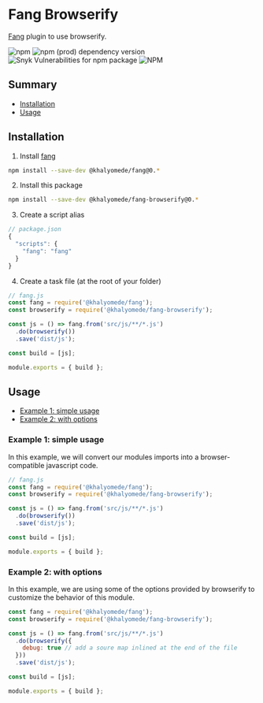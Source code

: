 # Fang Browserify

[Fang](https://www.npmjs.com/package/@khalyomede/fang) plugin to use browserify.

![npm](https://img.shields.io/npm/v/@khalyomede/fang-browserify.svg) ![npm (prod) dependency version](https://img.shields.io/npm/dependency-version/@khalyomede/fang-browserify/browserify.svg) ![Snyk Vulnerabilities for npm package](https://img.shields.io/snyk/vulnerabilities/npm/@khalyomede/fang-browserify.svg) ![NPM](https://img.shields.io/npm/l/@khalyomede/fang-browserify.svg) 

## Summary

- [Installation](#installation)
- [Usage](#usage)

## Installation

1. Install [fang](https://www.npmjs.com/package/@khalyomede/fang)

```bash
npm install --save-dev @khalyomede/fang@0.*
```

2. Install this package

```bash
npm install --save-dev @khalyomede/fang-browserify@0.*
```

3. Create a script alias

```javascript
// package.json
{
  "scripts": {
    "fang": "fang"
  }
}
```

4. Create a task file (at the root of your folder)

```javascript
// fang.js
const fang = require('@khalyomede/fang');
const browserify = require('@khalyomede/fang-browserify');

const js = () => fang.from('src/js/**/*.js')
  .do(browserify())
  .save('dist/js');

const build = [js];

module.exports = { build };
```

## Usage

- [Example 1: simple usage](#example-1-simple-usage)
- [Example 2: with options](#example-2-with-options)

### Example 1: simple usage

In this example, we will convert our modules imports into a browser-compatible javascript code.

```javascript
// fang.js
const fang = require('@khalyomede/fang');
const browserify = require('@khalyomede/fang-browserify');

const js = () => fang.from('src/js/**/*.js')
  .do(browserify())
  .save('dist/js');

const build = [js];

module.exports = { build };
```

### Example 2: with options

In this example, we are using some of the options provided by browserify to customize the behavior of this module.

```javascript
const fang = require('@khalyomede/fang');
const browserify = require('@khalyomede/fang-browserify');

const js = () => fang.from('src/js/**/*.js')
  .do(browserify({
    debug: true // add a soure map inlined at the end of the file
  }))
  .save('dist/js');

const build = [js];

module.exports = { build };
```

